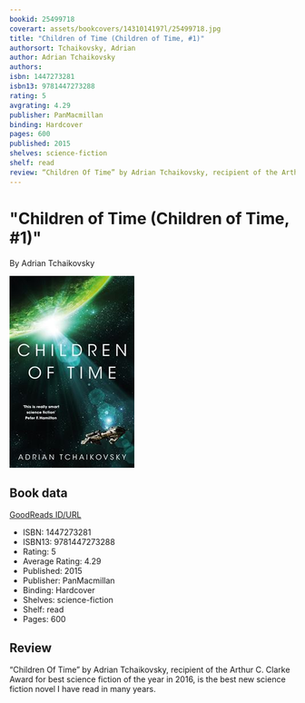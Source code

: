 ```yaml
---
bookid: 25499718
coverart: assets/bookcovers/1431014197l/25499718.jpg
title: "Children of Time (Children of Time, #1)"
authorsort: Tchaikovsky, Adrian
author: Adrian Tchaikovsky
authors: 
isbn: 1447273281
isbn13: 9781447273288
rating: 5
avgrating: 4.29
publisher: PanMacmillan
binding: Hardcover
pages: 600
published: 2015
shelves: science-fiction
shelf: read
review: “Children Of Time” by Adrian Tchaikovsky, recipient of the Arthur C. Clarke Award for best science fiction of the year in 2016, is the best new science fiction novel I have read in many years.
---
```


# "Children of Time (Children of Time, #1)"

By Adrian Tchaikovsky

![](../../assets/bookcovers/1431014197l/25499718.jpg)

## Book data

[GoodReads ID/URL](https://www.goodreads.com/book/show/25499718)

- ISBN: 1447273281
- ISBN13: 9781447273288
- Rating: 5
- Average Rating: 4.29
- Published: 2015
- Publisher: PanMacmillan
- Binding: Hardcover
- Shelves: science-fiction
- Shelf: read
- Pages: 600

## Review

“Children Of Time” by Adrian Tchaikovsky, recipient of the Arthur C. Clarke Award for best science fiction of the year in 2016, is the best new science fiction novel I have read in many years.

